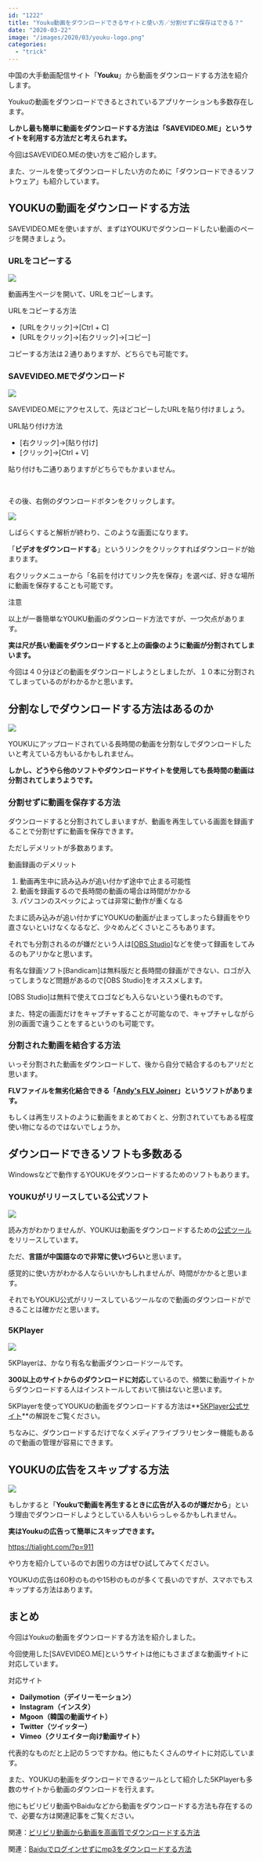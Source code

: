 ```yaml
---
id: "1222"
title: "Youku動画をダウンロードできるサイトと使い方／分割せずに保存はできる？"
date: "2020-03-22"
image: "/images/2020/03/youku-logo.png"
categories: 
  - "trick"
---
```


中国の大手動画配信サイト「**Youku**」から動画をダウンロードする方法を紹介します。

Youkuの動画をダウンロードできるとされているアプリケーションも多数存在します。

**しかし最も簡単に動画をダウンロードする方法は「SAVEVIDEO.ME」というサイトを利用する方法だと考えられます。**

今回はSAVEVIDEO.MEの使い方をご紹介します。

また、ツールを使ってダウンロードしたい方のために「ダウンロードできるソフトウェア」も紹介しています。

## YOUKUの動画をダウンロードする方法

SAVEVIDEO.MEを使いますが、まずはYOUKUでダウンロードしたい動画のページを開きましょう。

### URLをコピーする

![](/images/2020/03/youku-ss.png)

動画再生ページを開いて、URLをコピーします。

URLをコピーする方法

- \[URLをクリック\]→\[Ctrl + C\]
- \[URLをクリック\]→\[右クリック\]→\[コピー\]

コピーする方法は２通りありますが、どちらでも可能です。

### SAVEVIDEO.MEでダウンロード

![](/images/2020/03/savevideo.png)

SAVEVIDEO.MEにアクセスして、先ほどコピーしたURLを貼り付けましょう。

URL貼り付け方法

- \[右クリック\]→\[貼り付け\]
- \[クリック\]→\[Ctrl + V\]

貼り付けも二通りありますがどちらでもかまいません。

 

その後、右側のダウンロードボタンをクリックします。

![](/images/2020/03/savevideo_dl.png)

しばらくすると解析が終わり、このような画面になります。

「**ビデオをダウンロードする**」というリンクをクリックすればダウンロードが始まります。

右クリックメニューから「名前を付けてリンク先を保存」を選べば、好きな場所に動画を保存することも可能です。

注意

以上が一番簡単なYOUKU動画のダウンロード方法ですが、一つ欠点があります。

**実は尺が長い動画をダウンロードすると上の画像のように動画が分割されてしまいます。**

今回は４０分ほどの動画をダウンロードしようとしましたが、１０本に分割されてしまっているのがわかるかと思います。

## 分割なしでダウンロードする方法はあるのか

![](/images/2019/12/link.png)

YOUKUにアップロードされている長時間の動画を分割なしでダウンロードしたいと考えている方もいるかもしれません。

**しかし、どうやら他のソフトやダウンロードサイトを使用しても長時間の動画は分割されてしまうようです。**

### 分割せずに動画を保存する方法

ダウンロードすると分割されてしまいますが、動画を再生している画面を録画することで分割せずに動画を保存できます。

ただしデメリットが多数あります。

動画録画のデメリット

1. 動画再生中に読み込みが追い付かず途中で止まる可能性
2. 動画を録画するので長時間の動画の場合は時間がかかる
3. パソコンのスペックによっては非常に動作が重くなる

たまに読み込みが追い付かずにYOUKUの動画が止まってしまったら録画をやり直さないといけなくなるなど、少々めんどくさいところもあります。

それでも分割されるのが嫌だという人は\[[OBS Studio](https://obsproject.com/ja/download)\]などを使って録画をしてみるのもアリかなと思います。

有名な録画ソフト\[Bandicam\]は無料版だと長時間の録画ができない、ロゴが入ってしまうなど問題があるので\[OBS Studio\]をオススメします。

\[OBS Studio\]は無料で使えてロゴなども入らないという優れものです。

また、特定の画面だけをキャプチャすることが可能なので、キャプチャしながら別の画面で違うことをするというのも可能です。

### 分割された動画を結合する方法

いっそ分割された動画をダウンロードして、後から自分で結合するのもアリだと思います。

**FLVファイルを無劣化結合できる「[Andy's FLV Joiner](https://zigsow.jp/item/350136/review/358229)」というソフトがあります。**

もしくは再生リストのように動画をまとめておくと、分割されていてもある程度使い物になるのではないでしょうか。

## ダウンロードできるソフトも多数ある

Windowsなどで動作するYOUKUをダウンロードするためのソフトもあります。

### YOUKUがリリースしている公式ソフト

![](/images/2020/03/youku_official_dlapp.png)

読み方がわかりませんが、YOUKUは動画をダウンロードするための[公式ツール](https://pd.youku.com/pc)をリリースしています。

ただ、**言語が中国語なので非常に使いづらい**と思います。

感覚的に使い方がわかる人ならいいかもしれませんが、時間がかかると思います。

それでもYOUKU公式がリリースしているツールなので動画のダウンロードができることは確かだと思います。

### 5KPlayer

![](/images/2020/03/5kplayerss.png)

5KPlayerは、かなり有名な動画ダウンロードツールです。

**300以上のサイトからのダウンロードに対応**しているので、頻繁に動画サイトからダウンロードする人はインストールしておいて損はないと思います。

5KPlayerを使ってYOUKUの動画をダウンロードする方法は**[5KPlayer公式サイト](https://www.5kplayer.com/youtube-download-jp/how-to-download-youku-video-with-5kplayer.htm)**の解説をご覧ください。

ちなみに、ダウンロードするだけでなくメディアライブラリセンター機能もあるので動画の管理が容易にできます。

## YOUKUの広告をスキップする方法

![](/images/2020/02/blocker.png)

もしかすると「**Youkuで動画を再生するときに広告が入るのが嫌だから**」という理由でダウンロードしようとしている人もいらっしゃるかもしれません。

**実はYoukuの広告って簡単にスキップできます。**

https://tialight.com/?p=911

やり方を紹介しているのでお困りの方はぜひ試してみてください。

YOUKUの広告は60秒のものや15秒のものが多くて長いのですが、スマホでもスキップする方法はあります。

## まとめ

今回はYoukuの動画をダウンロードする方法を紹介しました。

今回使用した\[SAVEVIDEO.ME\]というサイトは他にもさまざまな動画サイトに対応しています。

対応サイト

- **Dailymotion（デイリーモーション）**
- **Instagram（インスタ）**
- **Mgoon（韓国の動画サイト）**
- **Twitter（ツイッター）**
- **Vimeo（クリエイター向け動画サイト）**

代表的なものだと上記の５つですかね。他にもたくさんのサイトに対応しています。

また、YOUKUの動画をダウンロードできるツールとして紹介した5KPlayerも多数のサイトから動画のダウンロードを行えます。

他にもビリビリ動画やBaiduなどから動画をダウンロードする方法も存在するので、必要な方は関連記事をご覧ください。

関連：[ビリビリ動画から動画を高画質でダウンロードする方法](https://tialight.com/?p=355)

関連：[Baiduでログインせずにmp3をダウンロードする方法](https://tialight.com/?p=361)

